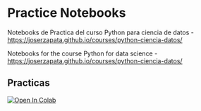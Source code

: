 # Practice Notebooks

Notebooks de Practica del curso Python para ciencia de datos - <https://joserzapata.github.io/courses/python-ciencia-datos/>

Notebooks for the course Python for data science - <https://joserzapata.github.io/courses/python-ciencia-datos/>

## Practicas

[![Open In Colab](https://colab.research.google.com/assets/colab-badge.svg)](https://colab.research.google.com/github/JoseRZapata/covid_plots/blob/main/notebooks/Covid19_Visualizacion_es.ipynb)

